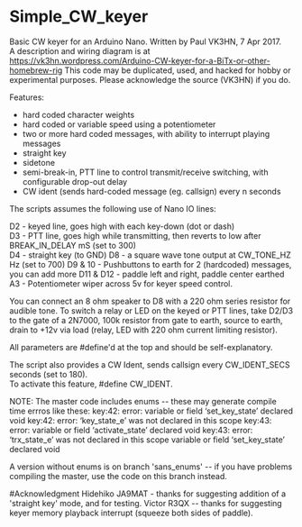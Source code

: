 # Simple_CW_keyer
Basic CW keyer for an Arduino Nano.  Written by Paul VK3HN, 7 Apr 2017.  
A description and wiring diagram is at https://vk3hn.wordpress.com/Arduino-CW-keyer-for-a-BiTx-or-other-homebrew-rig
This code may be duplicated, used, and hacked for hobby or experimental purposes. Please acknowledge the source (VK3HN) if you do.

Features:
 - hard coded character weights
 - hard coded or variable speed using a potentiometer
 - two or more hard coded messages, with ability to interrupt playing messages
 - straight key
 - sidetone
 - semi-break-in, PTT line to control transmit/receive switching, with configurable drop-out delay  
 - CW ident (sends hard-coded message (eg. callsign) every n seconds   

The scripts assumes the following use of Nano IO lines: 

D2 - keyed line, goes high with each key-down (dot or dash)  
D3 - PTT line, goes high while transmitting, then reverts to low after BREAK_IN_DELAY mS (set to 300)   
D4 - straight key (to GND)
D8 - a square wave tone output at CW_TONE_HZ Hz (set to 700) 
D9 & 10 - Pushbuttons to earth for 2 (hardcoded) messages, you can add more
D11 & D12 - paddle left and right, paddle center earthed 
A3 - Potentiometer wiper across 5v for keyer speed control. 

You can connect an 8 ohm speaker to D8 with a 220 ohm series resistor for audible tone.
To switch a relay or LED on the keyed or PTT lines, take D2/D3 to the gate of a 2N7000, 100k resistor from gate to earth, source to earth, drain to +12v via load (relay, LED with 220 ohm current limiting resistor).   

All parameters are #define'd at the top and should be self-explanatory.

The script also provides a CW Ident, sends callsign every CW_IDENT_SECS seconds (set to 180).  
To activate this feature, #define CW_IDENT.

NOTE: The master code includes enums -- these may generate compile time errros like these:
  key:42: error: variable or field ‘set_key_state’ declared void
  key:42: error: ‘key_state_e’ was not declared in this scope
  key:43: error: variable or field ‘activate_state’ declared void
  key:43: error: ‘trx_state_e’ was not declared in this scope
  variable or field ‘set_key_state’ declared void
  
  A version without enums is on branch 'sans_enums' -- if you have problems compiling the master, use the code on this branch instead.  

#Acknowledgment
  Hidehiko JA9MAT - thanks for suggesting addition of a 'straight key' mode, and for testing.
  Victor R3QX -- thanks for suggesting keyer memory playback interrupt (squeeze both sides of paddle).  
